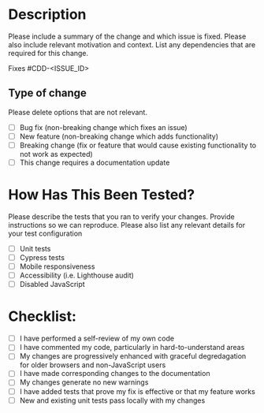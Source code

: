 # Description

Please include a summary of the change and which issue is fixed. Please also include relevant motivation and context. List any dependencies that are required for this change.

Fixes #CDD-<ISSUE_ID>

## Type of change

Please delete options that are not relevant.

- [ ] Bug fix (non-breaking change which fixes an issue)
- [ ] New feature (non-breaking change which adds functionality)
- [ ] Breaking change (fix or feature that would cause existing functionality to not work as expected)
- [ ] This change requires a documentation update

# How Has This Been Tested?

Please describe the tests that you ran to verify your changes. Provide instructions so we can reproduce. Please also list any relevant details for your test configuration

- [ ] Unit tests
- [ ] Cypress tests
- [ ] Mobile responsiveness
- [ ] Accessibility (i.e. Lighthouse audit)
- [ ] Disabled JavaScript 

# Checklist:

- [ ] I have performed a self-review of my own code
- [ ] I have commented my code, particularly in hard-to-understand areas
- [ ] My changes are progressively enhanced with graceful degredagation for older browsers and non-JavaScript users
- [ ] I have made corresponding changes to the documentation
- [ ] My changes generate no new warnings
- [ ] I have added tests that prove my fix is effective or that my feature works
- [ ] New and existing unit tests pass locally with my changes
